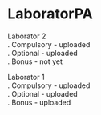 # LaboratorPA

Laborator 2
<br>
.  Compulsory - uploaded
<br>
.  Optional - uploaded
<br>
.  Bonus - not yet


Laborator 1
<br>
.  Compulsory - uploaded
<br>
.  Optional - uploaded
<br>
.  Bonus - uploaded
  
